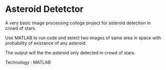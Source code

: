 # Asteroid Detetctor
A very basic image processing college project for asteroid detection in crowd of stars.

Use MATLAB to run code and select two images of same area in space with probability of existance of any asteroid.

The output will the the asteroid only detected in crowd of stars.

Technology : MATLAB
